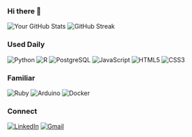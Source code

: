 ### Hi there 👋


![Your GitHub Stats](https://github-readme-stats.vercel.app/api?username=akshay-podagatlapalli)  ![GitHub Streak](https://github-readme-streak-stats.herokuapp.com/?user=akshay-podagatlapalli)

### Used Daily
![Python](https://img.shields.io/badge/-Python-3776AB?style=flat-square&logo=Python&logoColor=white)
![R](https://img.shields.io/badge/-R-276DC3?style=flat-square&logo=R&logoColor=white)
![PostgreSQL](https://img.shields.io/badge/-PostgreSQL-4169E1?style=flat-square&logo=PostgreSQL&logoColor=white)
![JavaScript](https://img.shields.io/badge/-JavaScript-F7DF1E?style=flat-square&logo=JavaScript&logoColor=black)
![HTML5](https://img.shields.io/badge/-HTML5-E34F26?style=flat-square&logo=HTML5&logoColor=white)
![CSS3](https://img.shields.io/badge/-CSS3-1572B6?style=flat-square&logo=CSS3&logoColor=white)


### Familiar
![Ruby](https://img.shields.io/badge/-Ruby-CC342D?style=flat-square&logo=Ruby&logoColor=white)
![Arduino](https://img.shields.io/badge/-Arduino-00979D?style=flat-square&logo=Arduino&logoColor=white)
![Docker](https://img.shields.io/badge/-Docker-2496ED?style=flat-square&logo=Docker&logoColor=white)

### Connect
[![LinkedIn](https://img.shields.io/badge/-LinkedIn-0077B5?style=flat-square&logo=LinkedIn&logoColor=white)](https://www.linkedin.com/in/akshaypalli/)
[![Gmail](https://img.shields.io/badge/-Gmail-D14836?style=flat-square&logo=Gmail&logoColor=white)](akshay.podagatlapalli@gmail.com)

